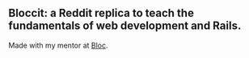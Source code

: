 ## Bloccit: a Reddit replica to teach the fundamentals of web development and Rails.
 
Made with my mentor at [Bloc](http://bloc.io).
